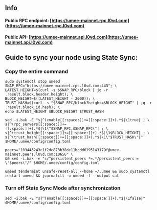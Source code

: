 ## Info
#### Public RPC endpoint: [https://umee-mainnet.rpc.l0vd.com](https://umee-mainnet.rpc.l0vd.com)
#### Public API: [https://umee-mainnet.api.l0vd.com](https://umee-mainnet.api.l0vd.com)

## Guide to sync your node using State Sync:

### Copy the entire command
```
sudo systemctl stop umeed
SNAP_RPC="https://umee-mainnet.rpc.l0vd.com:443"; \
LATEST_HEIGHT=$(curl -s $SNAP_RPC/block | jq -r .result.block.header.height); \
BLOCK_HEIGHT=$((LATEST_HEIGHT - 2000)); \
TRUST_HASH=$(curl -s "$SNAP_RPC/block?height=$BLOCK_HEIGHT" | jq -r .result.block_id.hash); \
echo $LATEST_HEIGHT $BLOCK_HEIGHT $TRUST_HASH

sed -i.bak -E "s|^(enable[[:space:]]+=[[:space:]]+).*$|\1true| ; \
s|^(rpc_servers[[:space:]]+=[[:space:]]+).*$|\1\"$SNAP_RPC,$SNAP_RPC\"| ; \
s|^(trust_height[[:space:]]+=[[:space:]]+).*$|\1$BLOCK_HEIGHT| ; \
s|^(trust_hash[[:space:]]+=[[:space:]]+).*$|\1\"$TRUST_HASH\"|" $HOME/.umee/config/config.toml

peers="109443243e1f2dc873b38de11bcdd6195143179f@umee-mainnet.peers.l0vd.com:10656" \
&& sed -i.bak -e "s/^persistent_peers *=.*/persistent_peers = \"$peers\"/" $HOME/.umee/config/config.toml 

umeed tendermint unsafe-reset-all --home ~/.umee && sudo systemctl restart umeed && journalctl -u umeed -f --output cat
```

### Turn off State Sync Mode after synchronization
```
sed -i.bak -E "s|^(enable[[:space:]]+=[[:space:]]+).*$|\1false|" $HOME/.umee/config/config.toml
```

